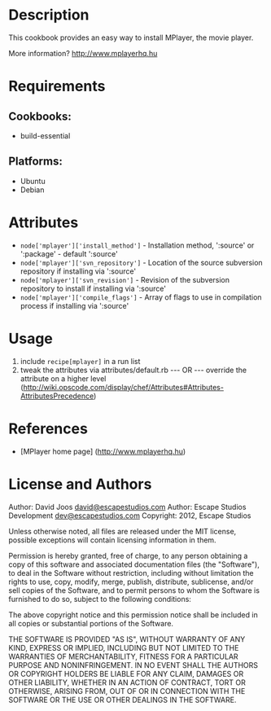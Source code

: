Description
===========

This cookbook provides an easy way to install MPlayer, the movie player.

More information?
http://www.mplayerhq.hu

Requirements
============

## Cookbooks:

* build-essential

## Platforms:

* Ubuntu
* Debian

Attributes
==========

* `node['mplayer']['install_method']` - Installation method, ':source' or ':package' - default ':source'
* `node['mplayer']['svn_repository']` - Location of the source subversion repository if installing via ':source'
* `node['mplayer']['svn_revision']` - Revision of the subversion repository to install if installing via ':source'
* `node['mplayer']['compile_flags']` - Array of flags to use in compilation process if installing via ':source'

Usage
=====

1) include `recipe[mplayer]` in a run list
2) tweak the attributes via attributes/default.rb
	--- OR ---
	override the attribute on a higher level (http://wiki.opscode.com/display/chef/Attributes#Attributes-AttributesPrecedence)

References
==========

* [MPlayer home page] (http://www.mplayerhq.hu)

License and Authors
===================

Author: David Joos <david@escapestudios.com>
Author: Escape Studios Development <dev@escapestudios.com>
Copyright: 2012, Escape Studios

Unless otherwise noted, all files are released under the MIT license,
possible exceptions will contain licensing information in them.

Permission is hereby granted, free of charge, to any person obtaining a copy
of this software and associated documentation files (the "Software"), to deal
in the Software without restriction, including without limitation the rights
to use, copy, modify, merge, publish, distribute, sublicense, and/or sell
copies of the Software, and to permit persons to whom the Software is
furnished to do so, subject to the following conditions:

The above copyright notice and this permission notice shall be included in
all copies or substantial portions of the Software.

THE SOFTWARE IS PROVIDED "AS IS", WITHOUT WARRANTY OF ANY KIND, EXPRESS OR
IMPLIED, INCLUDING BUT NOT LIMITED TO THE WARRANTIES OF MERCHANTABILITY,
FITNESS FOR A PARTICULAR PURPOSE AND NONINFRINGEMENT. IN NO EVENT SHALL THE
AUTHORS OR COPYRIGHT HOLDERS BE LIABLE FOR ANY CLAIM, DAMAGES OR OTHER
LIABILITY, WHETHER IN AN ACTION OF CONTRACT, TORT OR OTHERWISE, ARISING FROM,
OUT OF OR IN CONNECTION WITH THE SOFTWARE OR THE USE OR OTHER DEALINGS IN
THE SOFTWARE.